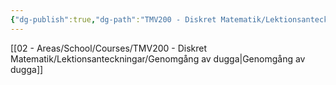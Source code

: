 ```yaml
---
{"dg-publish":true,"dg-path":"TMV200 - Diskret Matematik/Lektionsanteckningar/2024-10-03.md","permalink":"/TMV200 - Diskret Matematik/Lektionsanteckningar/2024-10-03/"}
---
```


[[02 - Areas/School/Courses/TMV200 - Diskret Matematik/Lektionsanteckningar/Genomgång av dugga\|Genomgång av dugga]]
